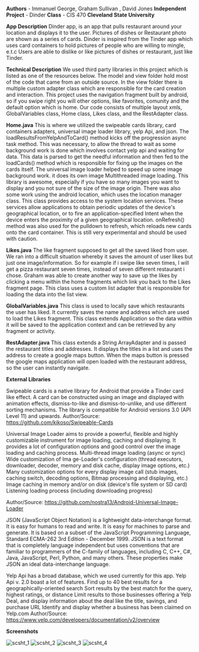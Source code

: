 
**Authors** - Immanuel George, Graham Sullivan , David Jones
**Independent Project** - Dinder
**Class** - CIS 470
**Cleveland State University**

**App Description**
Dinder app, is an app that pulls restaurant around your location and displays it to the user. 
Pictures of dishes or Restaurant photo are shown as a series of cards.
Dinder is inspired from the Tinder app which uses card containers to hold pictures of people who are willing to mingle, e.t.c Users are able to dislike or like pictures of dishes or restaurant, just like Tinder. 

**Technical Description**
We used third party libraries in this project which is listed as one of the resources below. The model and view folder hold most of the code that came from an outside source. In the view folder there is multiple custom adapter class which are responsible for the card creation and interaction. This project uses the navigation fragment built by android, so if you swipe right you will other options, like favorites, comunity and the default option which is home. Our code consists of multiple layout xmls, GlobalVariables class, Home class, Likes class, and the RestAdapter class.

**Home.java**
This is where we utilized the swipeable cards library, card containers adapters, universal image loader library, yelp Api, and json.  The loadResultsFromYelpAndToCard() method kicks off the progression async task method. This was necessary, to allow the thread to wait as some background work is done which involves contact yelp api and waiting for data. This data is parsed to get the needful information and then fed to the loadCards() method which is responsible for fixing up the images on the cards itself. The universal image loader helped to speed up some image background work. it does its own image Multithreaded image loading. This library is awesome, especially if you have so many images you want to display and you not sure of the size of the image origin. There was also some work using the android location, which uses the location manager class. This class provides access to the system location services. These services allow applications to obtain periodic updates of the device's geographical location, or to fire an application-specified Intent when the device enters the proximity of a given geographical location. onRefresh() method was also used for the pulldown to refresh, which reloads new cards onto the card container. This is still very experimental and should be used with caution.

**Likes.java**
The like fragment supposed to get all the saved liked from user. We ran into a difficult situation whereby it saves the amount of user likes but just one image/information. So for example if i swipe like seven times, I will get a pizza restaurant seven times, instead of seven different restaurant i chose. Graham was able to create another way to save up the likes by clicking a menu within the home fragments which link you back to the Likes fragment page. This class uses a custom list adapter that is responsible for loading the data into the list view.

**GlobalVariables.java**
	This class is used to locally save which restaurants the user has liked. It currently saves the name and address which are used to load the Likes fragment. This class extends Application so the data within it will be saved to the application context and can be retrieved by any fragment or activity.

**RestAdapter.java**
	This class extends a String ArrayAdapter and is passed the restaurant titles and addresses. It displays the titles in a list and uses the address to create a google maps button. When the maps button is pressed the google maps application will open loaded with the restaurant address, so the user can instantly navigate.



**External Libraries**

Swipeable cards is a native library for Android that provide a Tinder card like effect. A card can be constructed using an image and displayed with animation effects, dismiss-to-like and dismiss-to-unlike, and use different sorting mechanisms.
The library is compatible for Android versions 3.0 (API Level 11) and upwards.
Author/Source: https://github.com/kikoso/Swipeable-Cards

Universal Image Loader aims to provide a powerful, flexible and highly customizable instrument for image loading, caching and displaying. It provides a lot of configuration options and good control over the image loading and caching process.
Multi-thread image loading (async or sync)
Wide customization of Ima
ge-Loader's configuration (thread executors, downloader, decoder, memory and disk cache, display image options, etc.)
Many customization options for every display image call (stub images, caching switch, decoding options, Bitmap processing and displaying, etc.)
Image caching in memory and/or on disk (device's file system or SD card)
Listening loading process (including downloading progress)

Author/Source: https://github.com/nostra13/Android-Universal-Image-Loader

JSON (JavaScript Object Notation) is a lightweight data-interchange format. It is easy for humans to read and write. It is easy for machines to parse and generate. It is based on a subset of the JavaScript Programming Language, Standard ECMA-262 3rd Edition - December 1999. JSON is a text format that is completely language independent but uses conventions that are familiar to programmers of the C-family of languages, including C, C++, C#, Java, JavaScript, Perl, Python, and many others. These properties make JSON an ideal data-interchange language.



Yelp Api has a broad database, which we used currently for this app. Yelp Api v. 2.0 boast a lot of features.
Find up to 40 best results for a geographically-oriented search
Sort results by the best match for the query, highest ratings, or distance
Limit results to those businesses offering a Yelp Deal, and display information about the deal like the title, savings, and purchase URL
Identify and display whether a business has been claimed on Yelp.com
Author/Source: https://www.yelp.com/developers/documentation/v2/overview

**Screenshots**

![scsht_1](https://github.com/ikp4success/Dinder/blob/master/ScreenShot/scsht_1.png)
![scsht_2](https://github.com/ikp4success/Dinder/blob/master/ScreenShot/scsht_2.png)
![scsht_3](https://github.com/ikp4success/Dinder/blob/master/ScreenShot/scsht_3.png)
![scsht_4](https://github.com/ikp4success/Dinder/blob/master/ScreenShot/scsht_4.png)
